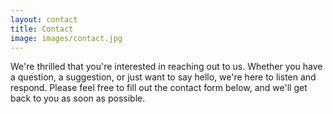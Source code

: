 ```yaml
---
layout: contact
title: Contact
image: images/contact.jpg
---
```


We're thrilled that you're interested in reaching out to us. Whether you have a question, a suggestion, or just want to say hello, we're here to listen and respond. Please feel free to fill out the contact form below, and we'll get back to you as soon as possible.

